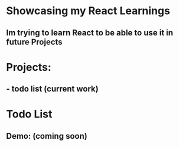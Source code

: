 # Showcasing my React Learnings
## Im trying to learn React to be able to use it in future Projects

# Projects:
## - todo list (current work)



# Todo List
## Demo: (coming soon)
